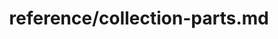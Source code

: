 ---
title: reference/collection-parts.md
showAuthorInfo: false
redirect_path: /docs/collection-parts
---